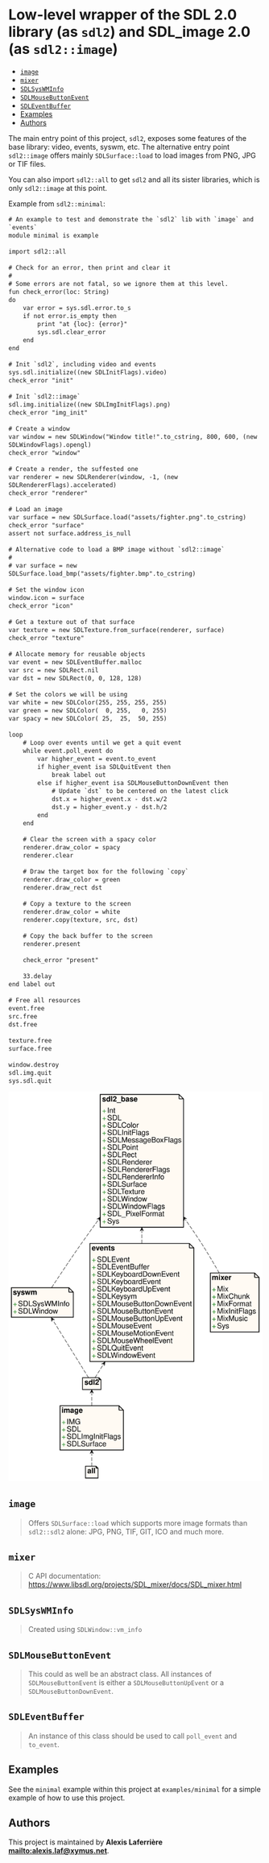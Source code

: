 # Low-level wrapper of the SDL 2.0 library (as `sdl2`) and SDL_image 2.0 (as `sdl2::image`)

* [`image`](#`image`)
* [`mixer`](#`mixer`)
* [`SDLSysWMInfo`](#`SDLSysWMInfo`)
* [`SDLMouseButtonEvent`](#`SDLMouseButtonEvent`)
* [`SDLEventBuffer`](#`SDLEventBuffer`)
* [Examples](#Examples)
* [Authors](#Authors)

The main entry point of this project, `sdl2`, exposes some features of the base
library: video, events, syswm, etc. The alternative entry point `sdl2::image` offers
mainly `SDLSurface::load` to load images from PNG, JPG or TIF files.

You can also import `sdl2::all` to get `sdl2` and all its sister libraries, which is only
`sdl2::image` at this point.

Example from `sdl2::minimal`:

~~~
# An example to test and demonstrate the `sdl2` lib with `image` and `events`
module minimal is example

import sdl2::all

# Check for an error, then print and clear it
#
# Some errors are not fatal, so we ignore them at this level.
fun check_error(loc: String)
do
	var error = sys.sdl.error.to_s
	if not error.is_empty then
		print "at {loc}: {error}"
		sys.sdl.clear_error
	end
end

# Init `sdl2`, including video and events
sys.sdl.initialize((new SDLInitFlags).video)
check_error "init"

# Init `sdl2::image`
sdl.img.initialize((new SDLImgInitFlags).png)
check_error "img_init"

# Create a window
var window = new SDLWindow("Window title!".to_cstring, 800, 600, (new SDLWindowFlags).opengl)
check_error "window"

# Create a render, the suffested one
var renderer = new SDLRenderer(window, -1, (new SDLRendererFlags).accelerated)
check_error "renderer"

# Load an image
var surface = new SDLSurface.load("assets/fighter.png".to_cstring)
check_error "surface"
assert not surface.address_is_null

# Alternative code to load a BMP image without `sdl2::image`
#
# var surface = new SDLSurface.load_bmp("assets/fighter.bmp".to_cstring)

# Set the window icon
window.icon = surface
check_error "icon"

# Get a texture out of that surface
var texture = new SDLTexture.from_surface(renderer, surface)
check_error "texture"

# Allocate memory for reusable objects
var event = new SDLEventBuffer.malloc
var src = new SDLRect.nil
var dst = new SDLRect(0, 0, 128, 128)

# Set the colors we will be using
var white = new SDLColor(255, 255, 255, 255)
var green = new SDLColor(  0, 255,   0, 255)
var spacy = new SDLColor( 25,  25,  50, 255)

loop
	# Loop over events until we get a quit event
	while event.poll_event do
		var higher_event = event.to_event
		if higher_event isa SDLQuitEvent then
			break label out
		else if higher_event isa SDLMouseButtonDownEvent then
			# Update `dst` to be centered on the latest click
			dst.x = higher_event.x - dst.w/2
			dst.y = higher_event.y - dst.h/2
		end
	end

	# Clear the screen with a spacy color
	renderer.draw_color = spacy
	renderer.clear

	# Draw the target box for the following `copy`
	renderer.draw_color = green
	renderer.draw_rect dst

	# Copy a texture to the screen
	renderer.draw_color = white
	renderer.copy(texture, src, dst)

	# Copy the back buffer to the screen
	renderer.present

	check_error "present"

	33.delay
end label out

# Free all resources
event.free
src.free
dst.free

texture.free
surface.free

window.destroy
sdl.img.quit
sys.sdl.quit
~~~

![Diagram for `sdl2`](uml-sdl2.svg)

## `image`

> Offers `SDLSurface::load` which supports more image formats than `sdl2::sdl2`
> alone: JPG, PNG, TIF, GIT, ICO and much more.

## `mixer`

> C API documentation: https://www.libsdl.org/projects/SDL_mixer/docs/SDL_mixer.html

## `SDLSysWMInfo`

> Created using `SDLWindow::vm_info`

## `SDLMouseButtonEvent`

> This could as well be an abstract class. All instances of `SDLMouseButtonEvent`
> is either a `SDLMouseButtonUpEvent` or a `SDLMouseButtonDownEvent`.

## `SDLEventBuffer`

> An instance of this class should be used to call `poll_event` and `to_event`.

## Examples

See the `minimal` example within this project at `examples/minimal` for a simple example
of how to use this project.

## Authors

This project is maintained by **Alexis Laferrière <mailto:alexis.laf@xymus.net>**.
